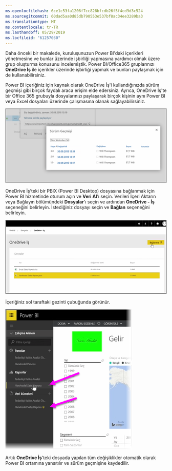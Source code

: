 ```yaml
---
ms.openlocfilehash: 6ce1c53fa1206f7cc828bfcdb26f5f4cd9d3c524
ms.sourcegitcommit: 60dad5aa0d85db790553e537bf8ac34ee3289ba3
ms.translationtype: MT
ms.contentlocale: tr-TR
ms.lasthandoff: 05/29/2019
ms.locfileid: "61257030"
---
```

Daha önceki bir makalede, kuruluşunuzun Power BI'daki içerikleri yönetmesine ve bunlar üzerinde işbirliği yapmasına yardımcı olmak üzere grup oluşturma konusunu incelemiştik. Power BI/Office365 gruplarınızı **OneDrive İş** ile içerikler üzerinde işbirliği yapmak ve bunları paylaşmak için de kullanabilirsiniz.

Power BI içeriğiniz için kaynak olarak OneDrive İş'i kullandığınızda sürüm geçmişi gibi birçok faydalı araca erişim elde edersiniz. Ayrıca, OneDrive İş'te bir Office 365 grubuyla dosyalarınızı paylaşarak birçok kişinin aynı Power BI veya Excel dosyaları üzerinde çalışmasına olanak sağlayabilirsiniz.

![](media/6-4a-integrate-onedrive-for-business/6-4a_1.png)

OneDrive İş’teki bir PBIX (Power BI Desktop) dosyasına bağlanmak için Power BI hizmetinde oturum açın ve **Veri Al**’ı seçin. Verileri İçeri Aktarın veya Bağlayın bölümündeki **Dosyalar**'ı seçin ve ardından **OneDrive - İş** seçeneğini belirleyin. İstediğiniz dosyayı seçin ve **Bağlan** seçeneğini belirleyin.

![](media/6-4a-integrate-onedrive-for-business/6-4a_2.png)

İçeriğiniz sol taraftaki gezinti çubuğunda görünür.

![](media/6-4a-integrate-onedrive-for-business/6-4a_3.png)

Artık **OneDrive İş**'teki dosyada yapılan tüm değişiklikler otomatik olarak Power BI ortamına yansıtılır ve sürüm geçmişine kaydedilir.

